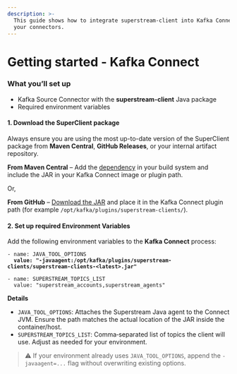 ```yaml
---
description: >-
  This guide shows how to integrate superstream-client into Kafka Connect so
  your connectors.
---
```


# Getting started - Kafka Connect

### What you’ll set up

* Kafka Source Connector with the **superstream-client** Java package
* Required environment variables

#### 1. Download the SuperClient package

Always ensure you are using the most up-to-date version of the SuperClient package from **Maven Central**, **GitHub Releases**, or your internal artifact repository.

**From Maven Central** – Add the [dependency](https://central.sonatype.com/artifact/ai.superstream/superstream-java) in your build system and include the JAR in your Kafka Connect image or plugin path.

Or,

**From GitHub** – [Download the JAR](https://github.com/superstreamlabs/superstream-clients-java/releases) and place it in the Kafka Connect plugin path (for example `/opt/kafka/plugins/superstream-clients/`).

#### 2. Set up required Environment Variables

Add the following environment variables to the **Kafka Connect** process:

<pre><code>- name: JAVA_TOOL_OPTIONS
<strong>  value: "-javaagent:/opt/kafka/plugins/superstream-clients/superstream-clients-&#x3C;latest>.jar"
</strong>
- name: SUPERSTREAM_TOPICS_LIST 
  value: "superstream_accounts,superstream_agents"
</code></pre>

**Details**

* `JAVA_TOOL_OPTIONS`: Attaches the Superstream Java agent to the Connect JVM. Ensure the path matches the actual location of the JAR inside the container/host.
* `SUPERSTREAM_TOPICS_LIST`: Comma‑separated list of topics the client will use. Adjust as needed for your environment.

> ⚠️ If your environment already uses `JAVA_TOOL_OPTIONS`, append the `-javaagent=...` flag without overwriting existing options.
